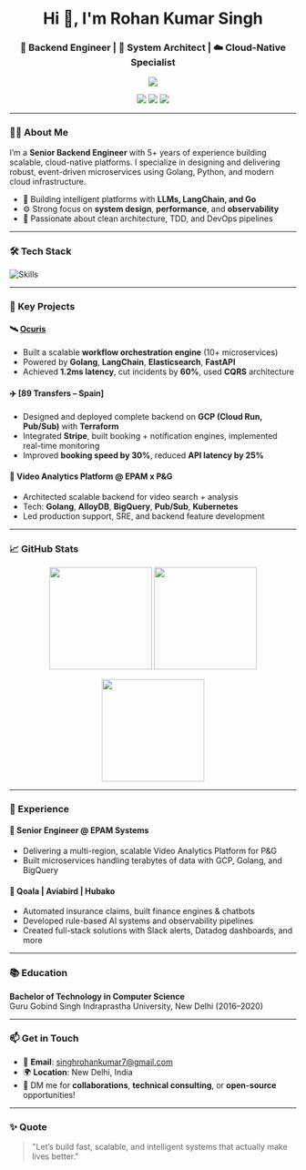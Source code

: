 <h1 align="center">Hi 👋, I'm Rohan Kumar Singh</h1>
<h3 align="center">🚀 Backend Engineer | 🧠 System Architect | ☁️ Cloud-Native Specialist</h3>

<p align="center">
  <img src="https://readme-typing-svg.herokuapp.com/?lines=Golang+%7C+Python+%7C+AWS+%7C+GCP+%7C+Kubernetes+%7C+Scalable+Systems&center=true&width=500&height=40" />
</p>

<p align="center">
  <a href="https://github.com/rohanchauhan02"><img src="https://img.shields.io/github/followers/rohanchauhan02?label=Follow&style=social" /></a>
  <a href="mailto:singhrohankumar7@gmail.com"><img src="https://img.shields.io/badge/Gmail-singhrohankumar7%40gmail.com-red?style=flat-square&logo=gmail" /></a>
  <a href="https://linkedin.com/in/rohankumarsingh7"><img src="https://img.shields.io/badge/LinkedIn-rohankumarsingh7-blue?style=flat-square&logo=linkedin" /></a>
</p>

---

### 🧑‍💻 About Me

I’m a **Senior Backend Engineer** with 5+ years of experience building scalable, cloud-native platforms. I specialize in designing and delivering robust, event-driven microservices using Golang, Python, and modern cloud infrastructure.

- 🔭 Building intelligent platforms with **LLMs, LangChain, and Go**
- ⚙️ Strong focus on **system design**, **performance**, and **observability**
- 🧪 Passionate about clean architecture, TDD, and DevOps pipelines

---

### 🛠️ Tech Stack

![Skills](https://skillicons.dev/icons?i=go,python,nodejs,aws,gcp,docker,kubernetes,terraform,postgres,mysql,mongodb,redis,kafka,graphql,git,linux&theme=light)

---

### 🧩 Key Projects

#### 🛰️ [Ocuris](https://github.com/rohanchauhan02)
- Built a scalable **workflow orchestration engine** (10+ microservices)
- Powered by **Golang**, **LangChain**, **Elasticsearch**, **FastAPI**
- Achieved **1.2ms latency**, cut incidents by **60%**, used **CQRS** architecture

#### ✈️ [89 Transfers – Spain]
- Designed and deployed complete backend on **GCP (Cloud Run, Pub/Sub)** with **Terraform**
- Integrated **Stripe**, built booking + notification engines, implemented real-time monitoring
- Improved **booking speed by 30%**, reduced **API latency by 25%**

#### 🎥 Video Analytics Platform @ EPAM x P&G
- Architected scalable backend for video search + analysis
- Tech: **Golang**, **AlloyDB**, **BigQuery**, **Pub/Sub**, **Kubernetes**
- Led production support, SRE, and backend feature development

---

### 📈 GitHub Stats

<p align="center">
  <img src="https://github-readme-stats.vercel.app/api?username=rohanchauhan02&show_icons=true&theme=radical&hide_border=true" height="180"/>
  <img src="https://github-readme-stats.vercel.app/api/top-langs/?username=rohanchauhan02&layout=compact&theme=radical&hide_border=true" height="180"/>
</p>

<p align="center">
  <img src="https://github-readme-streak-stats.herokuapp.com/?user=rohanchauhan02&theme=radical&hide_border=true" height="180" />
</p>

---

### 💼 Experience

#### 🔹 **Senior Engineer @ EPAM Systems**
- Delivering a multi-region, scalable Video Analytics Platform for P&G
- Built microservices handling terabytes of data with GCP, Golang, and BigQuery

#### 🔹 **Qoala | Aviabird | Hubako**
- Automated insurance claims, built finance engines & chatbots
- Developed rule-based AI systems and observability pipelines
- Created full-stack solutions with Slack alerts, Datadog dashboards, and more

---

### 📚 Education

**Bachelor of Technology in Computer Science**  
Guru Gobind Singh Indraprastha University, New Delhi (2016–2020)

---

### 📫 Get in Touch

- 📧 **Email**: singhrohankumar7@gmail.com  
- 🌍 **Location**: New Delhi, India  
- 💬 DM me for **collaborations**, **technical consulting**, or **open-source** opportunities!

---

### ✨ Quote

> "Let’s build fast, scalable, and intelligent systems that actually make lives better."

